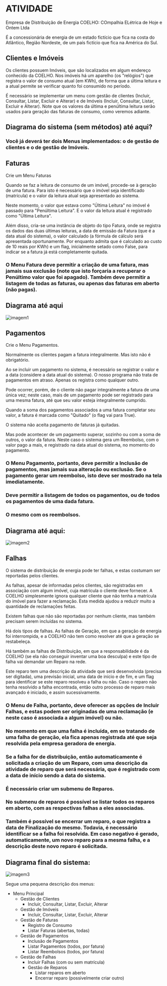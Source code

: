 # ATIVIDADE

Empresa de Distribuição de Energia COELHO: COmpalhia ELétrica de Hoje e Ontem Ltda

É a concessionária de energia de um estado fictício que fica na costa do Atlântico, Região Nordeste, de um país fictício que fica na América do Sul.

## Clientes e Imóveis

Os clientes possuem Imóveis, que são localizados em algum endereço conhecido da COELHO. Nos imóveis há um aparelho (os "relógios") que registra o valor de consumo atual (em KWh), de forma que a última leitura e a atual permite se verificar quanto foi consumido no período. 

É necessário se implementar um menu com gestão de clientes (Incluir, Consultar, Listar, Excluir e Alterar) e de Imóveis (Incluir, Consultar, Listar, Excluir e Alterar). Note que os valores da última e penúltima leitura serão usados para geração das faturas de consumo, como veremos adiante.

## Diagrama do sistema (sem métodos) até aqui?

### Você já deverá ter dois Menus implementados: o de gestão de clientes e o de gestão de Imóveis.

## Faturas

Crie um Menu Faturas

Quando se faz a leitura de consumo de um imóvel, procede-se à geração de uma fatura. Para isto é necessário que o imóvel seja identificado (matrícula) e o valor da leitura atual seja apresentado ao sistema.

Neste momento, o valor que estava como "Última Leitura" no imóvel é passado para "Penúltima Leitura". E o valor da leitura atual é registrado como "Última Leitura".

Além disso, cria-se uma instância de objeto do tipo Fatura, onde se registra os dados das duas últimas leituras, a data de emissão da Fatura (que é a data atual do sistema), o valor calculado (a fórmula de cálculo será apresentada oportunamente. Por enquanto admita que é calculado ao custo de 10 reais por KWh) e um flag, inicialmente setado como False, para indicar se a fatura já está completamente quitada.

### O Menu Fatura deve permitir a criação de uma fatura, mas jamais sua exclusão (note que isto forçaria a recuperar o Penúltimo valor que foi apagado). Também deve permitir a listagem de todas as faturas, ou apenas das faturas em aberto (não pagas).

## Diagrama até aqui

![imagem1](link_para_imagem1.png)

## Pagamentos

Crie o Menu Pagamentos.

Normalmente os clientes pagam a fatura integralmente. Mas isto não é obrigatório.

Ao se incluir um pagamento no sistema, é necessário se registrar o valor e a data (considere a data atual do sistema). O nosso programa não trata de pagamentos em atraso. Apenas os registra como qualquer outro.

Pode ocorrer, porém, de o cliente não pagar integralmente a fatura de uma única vez; neste caso, mais de um pagamento pode ser registrado para uma mesma fatura, até que seu valor esteja integralmente cumprido.

Quando a soma dos pagamentos associados a uma fatura completar seu valor, a fatura é marcada como "Quitado" (o flag vai para True).

O sistema não aceita pagamento de faturas já quitadas.

Mas pode acontecer de um pagamento superar, sozinho ou com a soma de outros, o valor da fatura. Neste caso o sistema gera um Reembolso, com o valor pago a mais, e registrado na data atual do sistema, no momento do pagamento.

### O Menu Pagamento, portanto, deve permitir a Inclusão de pagamentos, mas jamais sua alteração ou exclusão. Se o pagamento gerar um reembolso, isto deve ser mostrado na tela imediatamente.

### Deve permitir a listagem de todos os pagamentos, ou de todos os pagamentos de uma dada fatura.

### O mesmo com os reembolsos.

## Diagrama até aqui:

![imagem2](link_para_imagem2.png)

## Falhas

O sistema de distribuição de energia pode ter falhas, e estas costumam ser reportadas pelos clientes.

As falhas, apesar de informadas pelos clientes, são registradas em associação com algum imóvel, cuja matrícula o cliente deve fornecer. A COELHO simplesmente ignora qualquer cliente que não tenha a matrícula do imóvel para fazer a reclamação. Esta medida ajudou a reduzir muito a quantidade de reclamações feitas.

Existem falhas que não são reportadas por nenhum cliente, mas também precisam serem incluídas no sistema.

Há dois tipos de falhas. As falhas de Geração, em que a geração de energia foi interrompida, e a COELHO não tem como resolver até que a geração se restabeleça.

Há também as falhas de Distribuição, em que a responsabilidade é da COELHO (se ela não conseguir inventar uma boa desculpa) e este tipo de falha vai demandar um Reparo na rede.

Este reparo tem uma descrição da atividade que será desenvolvida (precisa ser digitada), uma previsão inicial, uma data de início e de fim, e um flag para identificar se este reparo resolveu a falha ou não. Caso o reparo não tenha resolvido a falha encontrada, então outro processo de reparo mais avançado é iniciado, e assim sucessivamente.

### O Menu de Falha, portanto, deve oferecer as opções de Incluir Falhas, e estas podem ser originadas de uma reclamação (e neste caso é associada a algum imóvel) ou não.

### No momento em que uma falha é incluída, em se tratando de uma falha de geração, ela fica apenas registrada até que seja resolvida pela empresa geradora de energia.

### Se a falha for de distribuição, então automaticamente é solicitada a criação de um Reparo, com uma descrição da atividade de reparo que será necessária, que é registrado com a data de início sendo a data do sistema.

### É necessário criar um submenu de Reparos.

### No submenu de reparos é possível se listar todos os reparos em aberto, com as respectivas falhas a eles associadas.

### Também é possível se encerrar um reparo, o que registra a data de Finalização do mesmo. Todavia, é necessário identificar se a falha foi resolvida. Em caso negativo é gerado, automaticamente, um novo reparo para a mesma falha, e a descrição deste novo reparo é solicitada.

## Diagrama final do sistema:

![imagem3](link_para_imagem3.png)

Segue uma pequena descrição dos menus:

- Menu Principal
  - Gestão de Clientes
    - Incluir, Consultar, Listar, Excluir, Alterar
  - Gestão de Imóveis
    - Incluir, Consultar, Listar, Excluir, Alterar
  - Gestão de Faturas
    - Registro de Consumo
    - Listar Faturas (abertas, todas)
  - Gestão de Pagamentos
    - Inclusão de Pagamentos
    - Listar Pagamentos (todos, por fatura)
    - Listar Reembolsos (todos, por fatura)
  - Gestão de Falhas
    - Incluir Falhas (com ou sem matrícula)
    - Gestão de Reparos
      - Listar reparos em aberto
      - Encerrar reparo (possivelmente criar outro)
